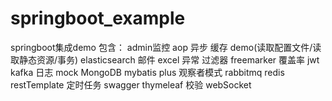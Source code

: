 # springboot_example
springboot集成demo
包含：
admin监控
aop
异步
缓存
demo(读取配置文件/读取静态资源/事务)
elasticsearch
邮件
excel
异常
过滤器
freemarker
覆盖率
jwt
kafka
日志
mock
MongoDB
mybatis plus
观察者模式
rabbitmq
redis
restTemplate
定时任务
swagger
thymeleaf
校验
webSocket
